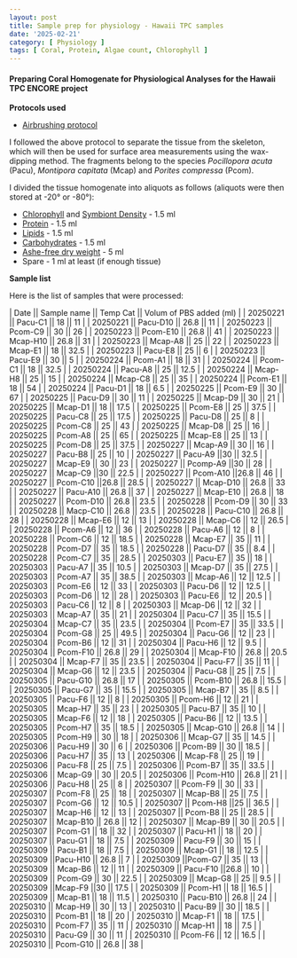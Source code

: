 ```yaml
---
layout: post
title: Sample prep for physiology - Hawaii TPC samples
date: '2025-02-21'
category: [ Physiology ]
tags: [ Coral, Protein, Algae count, Chlorophyll ]
---
```


#### Preparing Coral Homogenate for Physiological Analyses for the Hawaii TPC ENCORE project

**Protocols used**
- [Airbrushing protocol](https://zdellaert.github.io/ZD_Putnam_Lab_Notebook/Physiology-Airbrushing-Protocol/)

I followed the above protocol to separate the tissue from the skeleton, which will then be used for surface area measurements using the wax-dipping method. The fragments belong to the species _Pocillopora acuta_ (Pacu), _Montipora capitata_ (Mcap) and _Porites compressa_ (Pcom).

I divided the tissue homogenate into aliquots as follows (aliquots were then stored at -20° or -80°):

- [Chlorophyll](https://fscucchia-labnotebooks.github.io/FScucchia_Putnam_Lab_Notebook/Chlorophyll-Protocol/) and [Symbiont Density](https://fscucchia-labnotebooks.github.io/FScucchia_Putnam_Lab_Notebook/GUAVA-Protocol/) - 1.5 ml
- [Protein](https://fscucchia-labnotebooks.github.io/FScucchia_Putnam_Lab_Notebook/Total-Protein-Protocol/) - 1.5 ml
- [Lipids](https://fscucchia-labnotebooks.github.io/FScucchia_Putnam_Lab_Notebook/Gravimetric-Lipids-Protocol/) - 1.5 ml
- [Carbohydrates](https://fscucchia-labnotebooks.github.io/FScucchia_Putnam_Lab_Notebook/Carbohydrates-Protocol/) - 1.5 ml
- [Ashe-free dry weight](https://fscucchia-labnotebooks.github.io/FScucchia_Putnam_Lab_Notebook/Ashe-free-dry-weight-Protocol/) - 5 ml
- Spare - 1 ml at least (if enough tissue)

**Sample list**

Here is the list of samples that were processed:

| Date || Sample name || Temp Cat || Volum of PBS added (ml) |
| 20250221    ||  Pacu-C1           ||  18        ||     11                    |
| 20250221    ||  Pacu-D10           ||  26.8        ||     11                    |
| 20250223     ||  Pcom-C9           ||  30        ||      26                   |
| 20250223      || Pcom-E10          ||  26.8        ||    41                     |
| 20250223      || Mcap-H10           || 26.8         ||   31                      |
| 20250223      || Mcap-A8            || 25         ||     22                    |
| 20250223      || Mcap-E1            || 18         ||     32.5                    |
| 20250223      || Pacu-E8            || 25         ||     6                    |
| 20250223      || Pacu-E9            ||   30       ||    5                    |
| 20250224      || Pcom-A1            ||   18       ||    31                     |
| 20250224      || Pcom-C1            ||   18       ||    32.5                     |
| 20250224      || Pacu-A8            ||   25       ||    12.5                     |
| 20250224      || Mcap-H8            ||   25       ||    15                     |
| 20250224      || Mcap-C8            ||   25       ||    35                     |
| 20250224      || Pcom-E1            ||   18       ||    54                     |
| 20250224      || Pacu-D1            ||   18       ||    6.5                     |
| 20250225      || Pcom-E9           ||  30        ||    67                    |
| 20250225      || Pacu-D9           ||  30        ||    11                    |
| 20250225      || Mcap-D9           ||  30        ||    21                    |
| 20250225      || Mcap-D1           ||  18       ||     17.5                   |
| 20250225      || Pcom-E8           ||   25      ||     37.5                   |
| 20250225      || Pacu-C8           ||   25      ||     17.5                   |
| 20250225      || Pacu-D8           ||   25      ||     8                   |
| 20250225      || Pcom-C8           ||  25      ||      43                  |
| 20250225      || Mcap-D8           ||   25      ||     16                   |
| 20250225      || Pcom-A8           ||  25       ||     65                   |
| 20250225      || Mcap-E8           || 25        ||     13                   |
| 20250225      || Pcom-D8           || 25        ||     37.5                   |
| 20250227      || Mcap-A9       || 30  ||  16      |
| 20250227      || Pacu-B8       ||  25 ||  10      |
| 20250227      || Pacu-A9       ||30  ||   32.5     |
| 20250227      || Mcap-E9       || 30 ||   23     |
| 20250227      || Pcomp-A9       ||30  ||  28      |
| 20250227      || Mcap-C9       ||30 ||   22.5     |
| 20250227      || Pcom-A10       ||26.8  ||  46      |
| 20250227      || Pcom-C10       ||26.8   ||  28.5      |
| 20250227      || Mcap-D10       || 26.8  ||  33      |
| 20250227      || Pacu-A10       || 26.8  ||  37      |
| 20250227      || Mcap-E10       || 26.8  ||  18      |
| 20250227      || Pcom-D10       || 26.8  ||  23.5      |
| 20250228     || Pcom-D9      || 30   ||  33       |
| 20250228     || Macp-C10      || 26.8    ||  23.5       |
| 20250228     || Pacu-C10      || 26.8    ||  28       |
| 20250228     || Mcap-E6      || 12   ||  13       |
| 20250228     || Mcap-C6      || 12   ||  26.5       |
| 20250228     || Pcom-A6      || 12   ||  36       |
| 20250228     || Pacu-A6      || 12   ||  8       |
| 20250228     || Pcom-C6      || 12   ||  18.5       |
| 20250228     || Mcap-E7      || 35   ||  11       |
| 20250228     || Pcom-D7      || 35   ||   18.5      |
| 20250228     ||  Pacu-D7     || 35   ||   8.4      |
| 20250228     ||  Pcom-C7     || 35   ||   28.5      |
| 20250303     || Pacu-E7      || 35    ||  18       |
| 20250303     || Pacu-A7      || 35    ||  10.5       |
| 20250303     || Mcap-D7      || 35    ||  27.5       |
| 20250303     || Pcom-A7      || 35    ||  38.5       |
| 20250303     || Mcap-A6      || 12    ||  12.5       |
| 20250303     || Pcom-E6      ||  12   ||  33       |
| 20250303     || Pacu-D6      ||  12   ||  12.5      |
| 20250303     || Pcom-D6      ||  12   ||  28       |
| 20250303     || Pacu-E6      ||  12   ||  20.5      |
| 20250303     || Pacu-C6      ||  12   ||  8      |
| 20250303     || Mcap-D6      ||  12   ||  32       |
| 20250303     || Mcap-A7      || 35    ||  21       |
| 20250304     || Pacu-C7     ||  35   ||   15.5       |
| 20250304     || Mcap-C7     ||  35   ||   23.5       |
| 20250304     || Pcom-E7     ||  35   ||   33.5       |
| 20250304     || Pcom-G8     ||  25    ||  49.5        |
| 20250304     || Pacu-G6     ||  12   ||   23       |
| 20250304     || Pcom-B6     ||  12   ||   31       |
| 20250304     || Pacu-H6     || 12    ||  9.5        |
| 20250304     || Pcom-F10     || 26.8    ||   29       |
| 20250304     || Mcap-F10     || 26.8    ||  20.5        |
| 20250304     || Mcap-F7     ||  35   ||   23.5       |
| 20250304     || Pacu-F7     ||   35  ||   11       |
| 20250304     || Mcap-G6     ||  12   ||    23.5      |
| 20250304     || Pacu-G8     ||  25    ||   7.5       |
| 20250305     || Pacu-G10     || 26.8      ||  17       |
| 20250305     ||  Pcom-B10    ||  26.8     ||  15.5       |
| 20250305     || Pacu-G7     ||  35     ||    15.5    |
| 20250305     || Mcap-B7     ||  35     ||    8.5     |
| 20250305     ||  Pacu-F6    ||  12    ||    8     |
| 20250305     ||  Pcom-H6    ||  12    ||    21     |
| 20250305     ||  Mcap-H7    ||  35     ||   23      |
| 20250305     ||  Pacu-B7    ||  35     ||   10      |
| 20250305     || Mcap-F6     || 12     ||  18       |
| 20250305     || Pacu-B6     || 12     ||   13.5      |
| 20250305     || Pcom-H7     ||   35    ||   18.5      |
| 20250305     || Mcap-G10     || 26.8      ||   14      |
| 20250305     || Pcom-H9     ||  30      ||   18      |
| 20250306     ||  Mcap-G7     || 35   ||   14.5      |
| 20250306     ||  Pacu-H9     ||  30  ||   6      |
| 20250306     || Pcom-B9      ||  30  ||   18.5      |
| 20250306     || Pacu-H7      || 35   ||  13       |
| 20250306     || Mcap-F8      ||  25   ||  19       |
| 20250306     || Pacu-F8      ||  25   ||  7.5       |
| 20250306     || Pcom-B7      || 35   ||   33.5      |
| 20250306     || Mcap-G9      ||  30  ||   20.5      |
| 20250306     || Pcom-H10      ||  26.8   ||  21       |
| 20250306     || Pacu-H8      || 25    ||    8     |
| 20250307     || Pcom-F9   ||  30   ||  33    |
| 20250307     || Pcom-F8   ||  25   ||  18    |
| 20250307     || Mcap-B8   || 25    ||  7.5    |
| 20250307     || Pcom-G6   || 12   || 10.5     |
| 20250307     || Pcom-H8   ||25     ||  36.5    |
| 20250307     || Mcap-H6   || 12   ||  13    |
| 20250307     || Pcom-B8   || 25    || 28.5     |
| 20250307     || Mcap-B10   || 26.8     ||  12    |
| 20250307     || Mcap-B9   || 30    ||  20.5    |
| 20250307     || Pcom-G1   || 18   ||  32    |
| 20250307     || Pacu-H1   ||  18  ||  20    |
| 20250307     || Pacu-G1   ||  18  ||  7.5    |
| 20250309     || Pacu-F9  || 30 ||  15   |
| 20250309     || Pacu-B1  || 18  ||  7.5   |
| 20250309     || Mcap-G1  || 18  ||  12.5   |
| 20250309     ||Pacu-H10   || 26.8  || 7    |
| 20250309     ||Pcom-G7   ||  35  || 13    |
| 20250309     || Mcap-B6  || 12 ||  11   |
| 20250309     || Pacu-F10  ||26.8   ||  10   |
| 20250309     || Pcom-G9   || 30 || 22.5    |
| 20250309     || Mcap-G8   || 25 ||  9.5   |
| 20250309     ||Mcap-F9    ||30  ||  17.5   |
| 20250309     || Pcom-H1   || 18  ||   16.5  |
| 20250309     || Mcap-B1   || 18  ||  11.5   |
| 20250310     || Pacu-B10  ||  26.8   ||  24  |
| 20250310     || Mcap-H9  ||  30 || 13   |
| 20250310     || Pacu-B9  ||  30 || 18.5   |
| 20250310     || Pcom-B1  ||  18   ||  20  |
| 20250310     || Mcap-F1  ||  18   ||  17.5  |
| 20250310     || Pcom-F7  || 35   || 11   |
| 20250310     || Mcap-H1  || 18    || 7.5   |
| 20250310     || Pacu-G9  || 30 || 11   |
| 20250310     || Pcom-F6  ||  12  || 16.5   |
| 20250310     ||  Pcom-G10 || 26.8    ||  38  |